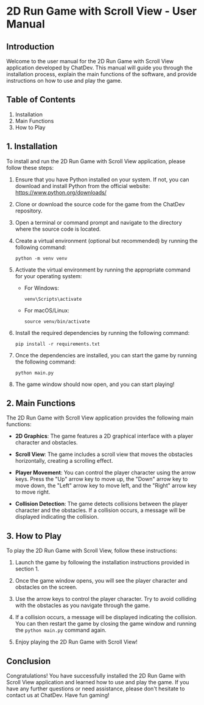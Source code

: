 # 2D Run Game with Scroll View - User Manual

## Introduction

Welcome to the user manual for the 2D Run Game with Scroll View application developed by ChatDev. This manual will guide you through the installation process, explain the main functions of the software, and provide instructions on how to use and play the game.

## Table of Contents

1. Installation
2. Main Functions
3. How to Play

## 1. Installation

To install and run the 2D Run Game with Scroll View application, please follow these steps:

1. Ensure that you have Python installed on your system. If not, you can download and install Python from the official website: https://www.python.org/downloads/

2. Clone or download the source code for the game from the ChatDev repository.

3. Open a terminal or command prompt and navigate to the directory where the source code is located.

4. Create a virtual environment (optional but recommended) by running the following command:

   ```
   python -m venv venv
   ```

5. Activate the virtual environment by running the appropriate command for your operating system:

   - For Windows:

     ```
     venv\Scripts\activate
     ```

   - For macOS/Linux:

     ```
     source venv/bin/activate
     ```

6. Install the required dependencies by running the following command:

   ```
   pip install -r requirements.txt
   ```

7. Once the dependencies are installed, you can start the game by running the following command:

   ```
   python main.py
   ```

8. The game window should now open, and you can start playing!

## 2. Main Functions

The 2D Run Game with Scroll View application provides the following main functions:

- **2D Graphics**: The game features a 2D graphical interface with a player character and obstacles.

- **Scroll View**: The game includes a scroll view that moves the obstacles horizontally, creating a scrolling effect.

- **Player Movement**: You can control the player character using the arrow keys. Press the "Up" arrow key to move up, the "Down" arrow key to move down, the "Left" arrow key to move left, and the "Right" arrow key to move right.

- **Collision Detection**: The game detects collisions between the player character and the obstacles. If a collision occurs, a message will be displayed indicating the collision.

## 3. How to Play

To play the 2D Run Game with Scroll View, follow these instructions:

1. Launch the game by following the installation instructions provided in section 1.

2. Once the game window opens, you will see the player character and obstacles on the screen.

3. Use the arrow keys to control the player character. Try to avoid colliding with the obstacles as you navigate through the game.

4. If a collision occurs, a message will be displayed indicating the collision. You can then restart the game by closing the game window and running the `python main.py` command again.

5. Enjoy playing the 2D Run Game with Scroll View!

## Conclusion

Congratulations! You have successfully installed the 2D Run Game with Scroll View application and learned how to use and play the game. If you have any further questions or need assistance, please don't hesitate to contact us at ChatDev. Have fun gaming!